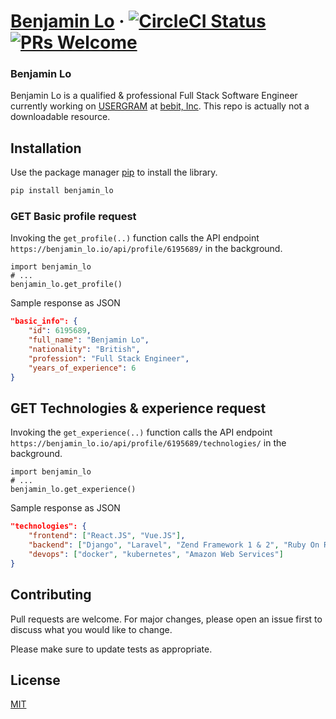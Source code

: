 # [Benjamin Lo](https://benjaminlo.io/) &middot; [![CircleCI Status](https://circleci.com/gh/facebook/react.svg?style=shield&circle-token=:circle-token)](https://app.circleci.com/pipelines/github/benji011/benjaminlo.io) [![PRs Welcome](https://img.shields.io/badge/PRs-welcome-brightgreen.svg)](https://benjaminlo.io)

### Benjamin Lo
Benjamin Lo is a qualified & professional Full Stack Software Engineer currently working on [USERGRAM](https://benjaminlo.io/project/portfolio/ug/) at [bebit, Inc](github.com/bebit). This repo is actually not a downloadable resource.

## Installation

Use the package manager [pip](https://pip.pypa.io/en/stable/) to install the library.

```bash
pip install benjamin_lo
```

### GET Basic profile request

Invoking the `get_profile(..)` function calls the API endpoint `https://benjamin_lo.io/api/profile/6195689/` in the background.

```python3
import benjamin_lo
# ...
benjamin_lo.get_profile()
```

Sample response as JSON

```json
"basic_info": {
    "id": 6195689,
    "full_name": "Benjamin Lo",
    "nationality": "British",
    "profession": "Full Stack Engineer",
    "years_of_experience": 6
}
```

## GET Technologies & experience request
Invoking the `get_experience(..)` function calls the API endpoint `https://benjamin_lo.io/api/profile/6195689/technologies/` in the background.

```python3
import benjamin_lo
# ...
benjamin_lo.get_experience()
```
Sample response as JSON
```json
"technologies": {
    "frontend": ["React.JS", "Vue.JS"],
    "backend": ["Django", "Laravel", "Zend Framework 1 & 2", "Ruby On Rails"],
    "devops": ["docker", "kubernetes", "Amazon Web Services"]
}
```


## Contributing
Pull requests are welcome. For major changes, please open an issue first to discuss what you would like to change.

Please make sure to update tests as appropriate.

## License
[MIT](https://choosealicense.com/licenses/mit/)
